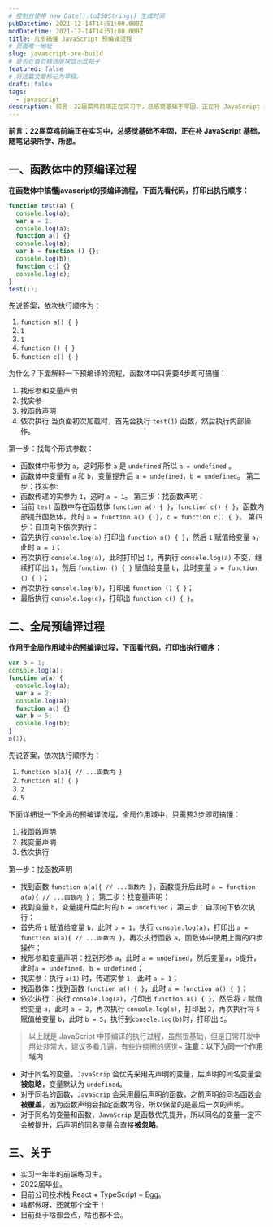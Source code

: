 ```yaml
---
# 控制台使用 new Date().toISOString() 生成时间
pubDatetime: 2021-12-14T14:51:00.000Z
modDatetime: 2021-12-14T14:51:00.000Z
title: 几步搞懂 JavaScript 预编译流程
# 页面唯一地址
slug: javascript-pre-build
# 是否在首页精选版块显示此帖子
featured: false
# 将这篇文章标记为草稿。
draft: false
tags:
  - javascript
description: 前言：22届菜鸡前端正在实习中，总感觉基础不牢固，正在补 JavaScript 基础，随笔记录所学、所想。
---
```


**前言：22届菜鸡前端正在实习中，总感觉基础不牢固，正在补 JavaScript 基础，随笔记录所学、所想。**

## 一、函数体中的预编译过程

**在函数体中搞懂javascript的预编译流程，下面先看代码，打印出执行顺序：**

```javascript
function test(a) {
  console.log(a);
  var a = 1;
  console.log(a);
  function a() {}
  console.log(a);
  var b = function () {};
  console.log(b);
  function c() {}
  console.log(c);
}
test(1);
```

先说答案，依次执行顺序为：

1. `function a() { }`
2. `1`
3. `1`
4. `function () { }`
5. `function c() { }`

为什么？下面解释一下预编译的流程，函数体中只需要4步即可搞懂：

1. 找形参和变量声明
2. 找实参
3. 找函数声明
4. 依次执行
   当页面初次加载时，首先会执行 `test(1)` 函数，然后执行内部操作。

第一步：找每个形式参数：

- 函数体中形参为 `a`，这时形参 `a` 是 `undefined` 所以 `a = undefined` 。
- 函数体中变量有 `a` 和 `b`，变量提升后 `a = undefined`，`b = undefined`。
  第二步：找实参:
- 函数传递的实参为 `1`，这时 `a = 1`。
  第三步：找函数声明：
- 当前 `test` 函数中存在函数体 `function a() { }`，`function c() { }`，函数内部提升函数体，此时 `a = function a() { }`，`c = function c() { }`。
  第四步：自顶向下依次执行：
- 首先执行 `console.log(a)` 打印出 `function a() { }`，然后 `1` 赋值给变量 `a`，此时 `a = 1`；
- 再次执行 `console.log(a)`，此时打印出 `1`，再执行 `console.log(a)` 不变，继续打印出 `1`，然后 `function () { }` 赋值给变量 `b`，此时变量 `b = function () { }`；
- 再次执行 `console.log(b)`，打印出 `function () { }`；
- 最后执行 `console.log(c)`，打印出 `function c() { }`。

## 二、全局预编译过程

**作用于全局作用域中的预编译过程，下面看代码，打印出执行顺序：**

```javascript
var b = 1;
console.log(a);
function a(a) {
  console.log(a);
  var a = 2;
  console.log(a);
  function a() {}
  var b = 5;
  console.log(b);
}
a(1);
```

先说答案，依次执行顺序为：

1. `function a(a){ // ...函数内 }`
2. `function a() { }`
3. `2`
4. `5`

下面详细说一下全局的预编译流程，全局作用域中，只需要3步即可搞懂：

1. 找函数声明
2. 找变量声明
3. 依次执行

第一步：找函数声明

- 找到函数 `function a(a){ // ...函数内 }`，函数提升后此时 `a = function a(a){ // ...函数内 }`；
  第二步：找变量声明：
- 找到变量 `b`，变量提升后此时的 `b = undefined`；
  第三步：自顶向下依次执行：
- 首先将 `1` 赋值给变量 `b`，此时 `b = 1`，执行 `console.log(a)`，打印出 `a = function a(a){ // ...函数内 }`，再次执行函数 `a`，函数体中使用上面的四步操作；
- 找形参和变量声明：找到形参 `a`，此时 `a = undefined`，然后变量`a`，`b`提升，此时`a = undefined`，`b = undefined`；
- 找实参：执行 `a(1)` 时，传递实参 `1`，此时 `a = 1`；
- 找函数体：找到函数 `function a() { }`，此时 `a = function a() { }`；
- 依次执行：执行 `console.log(a)`，打印出 `function a() { }`，然后将 `2` 赋值给变量 `a`，此时 `a = 2`，再次执行 `console.log(a)`，打印出 `2`，再次执行将 `5` 赋值给变量 `b`，此时 `b = 5`，执行到`console.log(b)`时，打印出 `5`。

> 以上就是 JavaScript 中预编译的执行过程，虽然很基础，但是日常开发中用处非常大，建议多看几遍，有些许绕圈的感觉~
> **注意：以下为同一个作用域内**

- 对于同名的变量，`JavaScrip` 会优先采用先声明的变量，后声明的同名变量会**被忽略**，变量默认为 `undefined`。
- 对于同名的函数，`JavaScrip` 会采用最后声明的函数，之前声明的同名函数会**被覆盖**，因为函数声明会指定函数内容，所以保留的是最后一次的声明。
- 对于同名的变量和函数，`JavaScrip` 是函数优先提升，所以同名的变量一定不会被提升，后声明的同名变量会直接**被忽略**。

## 三、关于

- 实习一年半的前端练习生。
- 2022届毕业。
- 目前公司技术栈 React + TypeScript + Egg。
- 啥都做呀，还就那个全干！
- 目前处于啥都会点，啥也都不会。
